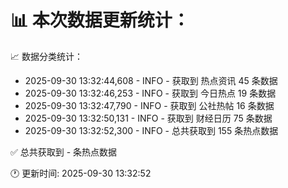 📊 本次数据更新统计：
==========================

📈 数据分类统计：
- 2025-09-30 13:32:44,608 - INFO - 获取到 热点资讯 45 条数据
- 2025-09-30 13:32:46,253 - INFO - 获取到 今日热点 19 条数据
- 2025-09-30 13:32:47,790 - INFO - 获取到 公社热帖 16 条数据
- 2025-09-30 13:32:50,131 - INFO - 获取到 财经日历 75 条数据
- 2025-09-30 13:32:52,300 - INFO - 总共获取到 155 条热点数据

✅ 总共获取到 - 条热点数据

🕐 更新时间: 2025-09-30 13:32:52
